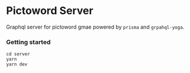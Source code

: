# Pictoword Server

Graphql server for pictoword gmae powered by `prisma` and `grpahql-yoga`.

### Getting started

```
cd server
yarn
yarn dev
```